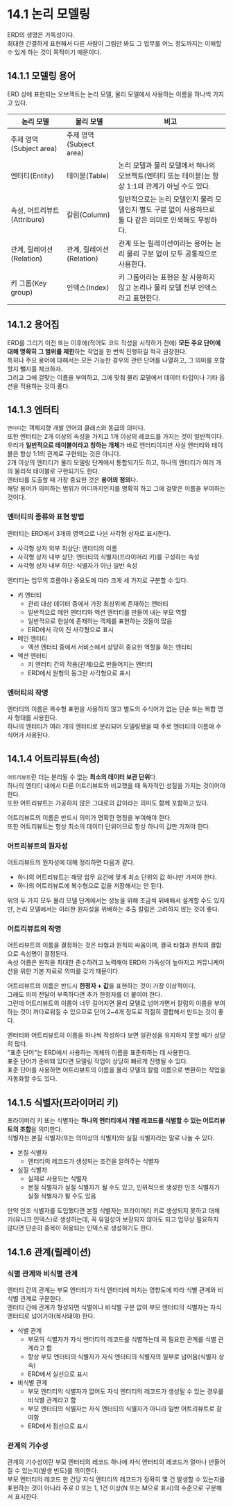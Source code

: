 # 14.1 논리 모델링

ERD의 생명은 가독성이다.  
최대한 간결하게 표현해서 다른 사람이 그림만 봐도 그 업무를 어느 정도까지는 이해할 수 있게 하는 것이 목적이기 때문이다.

## 14.1.1 모델링 용어

ERD 상에 표현되는 오브젝트는 논리 모델, 물리 모델에서 사용하는 이름을 하나씩 가지고 있다.

| 논리 모델                   | 물리 모델                | 비고                                                                                                    |
| --------------------------- | ------------------------ | ------------------------------------------------------------------------------------------------------- |
| 주제 영역(Subject area)     | 주제 영역(Subject area)  |                                                                                                         |
| 엔터티(Entity)              | 테이블(Table)            | 논리 모델과 물리 모델에서 하나의 오브젝트(엔터티 또는 테이블)는 항상 1:1의 관계가 아닐 수도 있다.       |
| 속성, 어트리뷰트(Attribure) | 칼럼(Column)             | 일반적으로는 논리 모델인지 물리 모델인지 별도 구분 없이 사용하므로 둘 다 같은 의미로 인색해도 무방하다. |
| 관계, 릴레이션(Relation)    | 관계, 릴레이션(Relation) | 관계 또는 릴레이션이라는 용어는 논리 물리 구분 없이 모두 공통적으로 사용한다.                           |
| 키 그룹(Key group)          | 인덱스(Index)            | 키 그룹이라는 표현은 잘 사용하지 않고 논리나 물리 모델 전부 인덱스라고 표현한다.                        |

## 14.1.2 용어집

ERD를 그리기 이전 또는 이후에(적어도 코드 작성을 시작하기 전에) **모든 주요 단어에 대해 명확히 그 범위를 제한**하는 작업을 한 번씩 진행하길 적극 권장한다.  
특히나 주요 용어에 대해서는 모든 가능한 경우의 관련 단어를 나열하고, 그 의미를 포함할지 뺄지를 체크하자.  
그리고 그에 걸맞는 이름을 부여하고, 그에 맞춰 물리 모델에서 데이터 타입이나 기타 옵션을 적용하는 것이 좋다.

## 14.1.3 엔터티

`엔터티`는 객체지향 개발 언어의 클래스와 동급의 의미다.  
또한 엔터티는 2개 이상의 속성을 가지고 1개 이상의 레코드를 가지는 것이 일반적이다.  
우리가 **일반적으로 테이블이라고 칭하는 개체**가 바로 엔터티이지만 사실 엔터티와 테이블은 항상 1:1의 관계로 구현되는 것은 아니다.  
2개 이상의 엔터티가 물리 모델링 단계에서 통합되기도 하고, 하나의 엔터티가 여러 개의 물리적 테이블로 구현되기도 한다.  
엔터티를 도출할 때 가장 중요한 것은 **용어의 정의**다.  
해당 용어가 의미하는 범위가 어디까지인지를 명확히 하고 그에 걸맞은 이름을 부여하는 것이다.

### 엔터티의 종류와 표현 방법

엔터티는 ERD에서 3개의 영역으로 나뉜 사각형 상자로 표시한다.

- 사각형 상자 외부 최상단: 엔터티의 이름
- 사각형 상자 내부 상단: 엔터티의 식별자(프라이머리 키)를 구성하는 속성
- 사각형 상자 내부 하단: 식별자가 아닌 일반 속성

엔터티는 업무의 흐름이나 중요도에 따라 크게 세 가지로 구분할 수 있다.

- 키 엔터티
  - 관리 대상 데이터 중에서 가장 최상위에 존재하는 엔터티
  - 일반적으로 메인 엔터티와 액션 엔터티를 만들어 내는 부모 역할
  - 일반적으로 현실에 존재하는 객체를 표현하는 것들이 많음
  - ERD에서 각이 진 사각형으로 표시
- 메인 엔터티
  - 액션 엔터티 중에서 서비스에서 상당히 중요한 역할을 하는 엔티티
- 액션 엔터티
  - 키 엔터티 간의 작용(관계)으로 만들어지는 엔터티
  - ERD에서 원형의 동그란 사각형으로 표시

### 엔터티의 작명

엔터티의 이름은 복수형 표현을 사용하지 않고 별도의 수식어가 없는 단순 또는 복합 명사 형태를 사용한다.  
하나의 엔터티가 여러 개의 엔터티로 분리되어 모델링됐을 때 주로 엔터티의 이름에 수식어가 사용된다.

## 14.1.4 어트리뷰트(속성)

`어트리뷰트`란 더는 분리될 수 없는 **최소의 데이터 보관 단위**다.  
하나의 엔터티 내에서 다른 어트리뷰트와 비교했을 때 독자적인 성질을 가지는 것이어야 한다.  
또한 어트리뷰트는 가공하지 않은 그대로의 값이라는 의미도 함께 포함하고 있다.

어트리뷰트의 이름은 반드시 의미가 명확한 명칭을 부여해야 한다.  
또한 어트리뷰트는 항상 최소의 데이터 단위이므로 항상 하나의 값만 가져야 한다.

### 어트리뷰트의 원자성

어트리뷰트의 원자성에 대해 정리하면 다음과 같다.

- 하나의 어트리뷰트는 해당 업무 요건에 맞게 최소 단위의 값 하나만 가져야 한다.
- 하나의 어트리뷰트에 복수형으로 값을 저장해서는 안 된다.

위의 두 가지 모두 물리 모델 단계에서는 성능을 위해 조금씩 위배해서 설계할 수도 있지만, 논리 모델에서는 이러한 원자성을 위배하는 추출 칼럼은 고려하지 않는 것이 좋다.

### 어트리뷰트의 작명

어트리뷰트의 이름을 결정하는 것은 타협과 원칙의 싸움이며, 결국 타협과 원칙의 결합으로 속성명이 결정된다.  
속성 이름은 원칙을 최대한 준수하려고 노력해야 ERD의 가독성이 높아지고 커뮤니케이션을 위한 기본 자료로 의미를 갖기 때문이다.

어트리뷰트의 이름은 반드시 **한정자 + 값**을 표현하는 것이 가장 이상적이다.  
그래도 의미 전달이 부족하다면 추가 한정자를 더 붙여야 한다.  
그런데 어트리뷰트의 이름이 너무 길어지면 물리 모델로 넘어가면서 칼럼의 이름을 부여하는 것이 까다로워질 수 있으므로 단어 2~4개 정도로 적절히 결합해서 만드는 것이 좋다.

엔터티와 어트리뷰트의 이름을 하나씩 작성하다 보면 일관성을 유지하지 못할 때가 상당히 많다.  
"표준 단어"는 ERD에서 사용하는 개체의 이름을 표준화하는 데 사용한다.  
표준 단어가 준비돼 있다면 모델링 작업이 상당히 빠르게 진행될 수 있다.  
표준 단어를 사용하면 어트리뷰트의 이름을 물리 모델의 칼럼 이름으로 변환하는 작업을 자동화할 수도 있다.

## 14.1.5 식별자(프라이머리 키)

프라이머리 키 또는 식별자는 **하나의 엔터티에서 개별 레코드를 식별할 수 있는 어트리뷰트의 조합**을 의미한다.  
식별자는 본질 식별자(또는 의미상의 식별자)와 실질 식별자라는 말로 나눌 수 있다.

- 본질 식별자
  - 엔터티의 레코드가 생성되는 조건을 알려주는 식별자
- 실질 식별자
  - 실제로 사용되는 식별자
  - 본질 식별자가 실질 식별자가 될 수도 있고, 인위적으로 생성한 인조 식별자가 실질 식별자가 될 수도 있음

만약 인조 식별자를 도입했다면 본질 식별자는 프라이머리 키로 생성되지 못하고 대체 키(유니크 인덱스)로 생성하는데, 꼭 유일성이 보장되지 않아도 되고 업무상 필요하지 않다면 단순히 중복이 허용되는 인덱스로 생성하기도 한다.

## 14.1.6 관계(릴레이션)

### 식별 관계와 비식별 관계

엔터티 간의 관계는 부모 엔터티가 자식 엔터티에 미치는 영향도에 따라 식별 관계와 비식별 관계로 구분한다.  
엔터티 간에 관계가 형성되면 식별이나 비식별 구분 없이 부모 엔터티의 식별자는 자식 엔터티로 넘어가야(복사돼야) 한다.

- 식별 관계
  - 부모의 식별자가 자식 엔터티의 레코드를 식별하는데 꼭 필요한 관계를 식별 관계라고 함
  - 항상 부모 엔터티의 식별자가 자식 엔터티의 식별자의 일부로 넘어옴(식별자 상속)
  - ERD에서 실선으로 표시
- 비식별 관계
  - 부모 엔터티의 식별자가 없어도 자식 엔터티의 레코드가 생성될 수 있는 경우를 비식별 관계라고 함
  - 부모 엔터티의 식별자는 자식 엔터티의 식별자가 아니라 일반 어트리뷰트로 참여함
  - ERD에서 점선으로 표시

### 관계의 기수성

관계의 기수성이란 부모 엔터티의 레코드 하나에 자식 엔터티의 레코드가 얼마나 만들어질 수 있는지(발생 빈도)를 의미한다.  
부모 엔터티의 레코드 한 건당 자식 엔터티의 레코드가 정확히 몇 건 발생할 수 있는지를 표현하는 것이 아니라 주로 0 또는 1, 1건 이상(N 또는 M으로 표시)의 수준으로 구분해서 표시한다.
